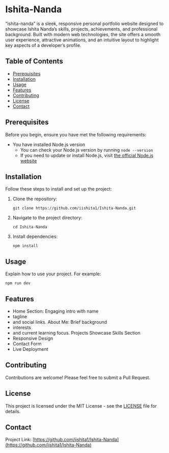 
# Ishita-Nanda

“ishita-nanda” is a sleek, responsive personal portfolio website designed to showcase Ishita Nanda’s skills, projects, achievements, and professional background. Built with modern web technologies, the site offers a smooth user experience, attractive animations, and an intuitive layout to highlight key aspects of a developer’s profile.

## Table of Contents
- [Prerequisites](#prerequisites)
- [Installation](#installation)
- [Usage](#usage)
- [Features](#features)
- [Contributing](#contributing)
- [License](#license)
- [Contact](#contact)

## Prerequisites

Before you begin, ensure you have met the following requirements:

* You have installed Node.js version 
  * You can check your Node.js version by running `node --version`
  * If you need to update or install Node.js, visit [the official Node.js website](https://nodejs.org/)

## Installation

Follow these steps to install and set up the project:

1. Clone the repository:
   ```
   git clone https://github.com/iishita1/Ishita-Nanda.git
   ```

2. Navigate to the project directory:
   ```
   cd Ishita-Nanda
   ```

3. Install dependencies:
   ```
   npm install
   ```

## Usage

Explain how to use your project. For example:

```
npm run dev
```

## Features

- Home Section: Engaging intro with name
- tagline
- and social links.  About Me: Brief background
- interests
- and current learning focus.  Projects Showcase Skills Section
- Responsive Design
- Contact Form
- Live Deployment

## Contributing

Contributions are welcome! Please feel free to submit a Pull Request.

## License

This project is licensed under the MIT License - see the [LICENSE](LICENSE) file for details.

## Contact

Project Link: [https://github.com/iishita1/Ishita-Nanda](https://github.com/iishita1/Ishita-Nanda)
  

